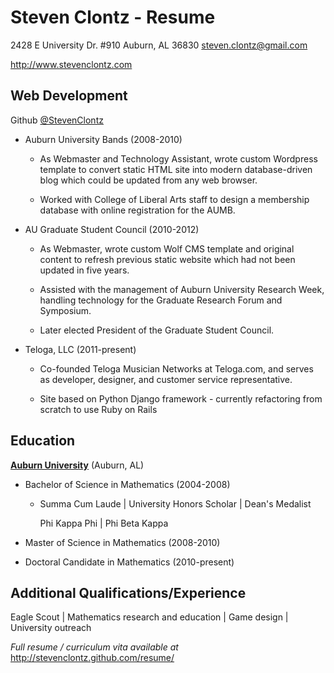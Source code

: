 Steven Clontz - Resume
======================

2428 E University Dr. #910
Auburn, AL 36830
<steven.clontz@gmail.com>


<http://www.stevenclontz.com>


Web Development
---------------

Github [@StevenClontz](https://github.com/StevenClontz/)

*   Auburn University Bands (2008-2010)

    *   As Webmaster and Technology Assistant, wrote custom Wordpress template to convert static HTML site into modern database-driven blog which could be updated from any web browser.

    *   Worked with College of Liberal Arts staff to design a membership database with online registration for the AUMB.

*   AU Graduate Student Council (2010-2012)

    *   As Webmaster, wrote custom Wolf CMS template and original content to refresh previous static website which had not been updated in five years.

    *   Assisted with the management of Auburn University Research Week, handling technology for the Graduate Research Forum and Symposium.

    *   Later elected President of the Graduate Student Council.

*   Teloga, LLC (2011-present)

    *   Co-founded Teloga Musician Networks at Teloga.com, and serves as developer, designer, and customer service representative.

    *   Site based on Python Django framework - currently refactoring from scratch to use Ruby on Rails


Education
---------

**[Auburn University](http://www.auburn.edu)** (Auburn, AL)

*   Bachelor of Science in Mathematics (2004-2008)

    *   Summa Cum Laude | University Honors Scholar | Dean's Medalist

        Phi Kappa Phi | Phi Beta Kappa 

*   Master of Science in Mathematics (2008-2010)

*   Doctoral Candidate in Mathematics (2010-present)

Additional Qualifications/Experience
------------------------------------

Eagle Scout | Mathematics research and education | Game design | University outreach

*Full resume / curriculum vita available at* <http://stevenclontz.github.com/resume/>